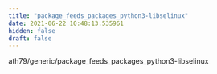 ```yaml
---
title: "package_feeds_packages_python3-libselinux"
date: 2021-06-22 10:48:13.535961
hidden: false
draft: false
---
```


ath79/generic/package_feeds_packages_python3-libselinux

